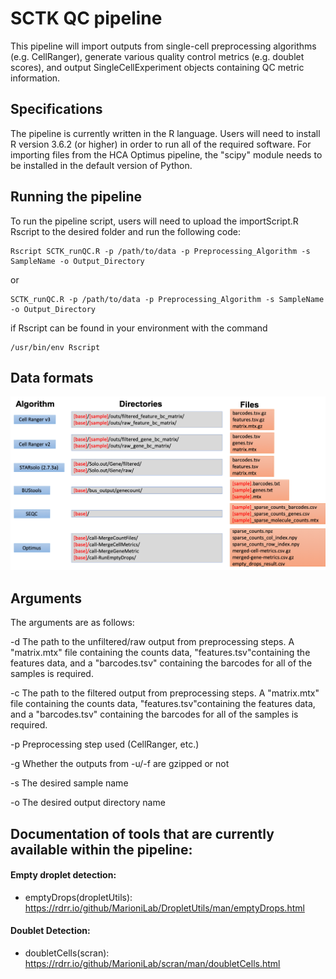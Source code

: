 # SCTK QC pipeline

This pipeline will import outputs from single-cell preprocessing algorithms (e.g. CellRanger), generate various quality control metrics (e.g. doublet scores), and output SingleCellExperiment objects containing QC metric information.

## Specifications

The pipeline is currently written in the R language. Users will need to install R version 3.6.2 (or higher) in order to run all of the required software. 
For importing files from the HCA Optimus pipeline, the "scipy" module needs to be installed in the default version of Python.


## Running the pipeline

To run the pipeline script, users will need to upload the importScript.R Rscript to the desired folder and run the following code:

```
Rscript SCTK_runQC.R -p /path/to/data -p Preprocessing_Algorithm -s SampleName -o Output_Directory
```

or 

```
SCTK_runQC.R -p /path/to/data -p Preprocessing_Algorithm -s SampleName -o Output_Directory
```

if Rscript can be found in your environment with the command

```
/usr/bin/env Rscript
```


## Data formats

![](exec/SCTK_QC_Import.png)

## Arguments

The arguments are as follows:

-d The path to the unfiltered/raw output from preprocessing steps. A "matrix.mtx" file containing the counts data, "features.tsv"containing the features data, and a "barcodes.tsv" containing the barcodes for all of the samples is required.

-c The path to the filtered output from preprocessing steps. A "matrix.mtx" file containing the counts data, "features.tsv"containing the features data, and a "barcodes.tsv" containing the barcodes for all of the samples is required.

-p Preprocessing step used (CellRanger, etc.)

-g Whether the outputs from -u/-f are gzipped or not

-s The desired sample name

-o The desired output directory name

## Documentation of tools that are currently available within the pipeline:
#### Empty droplet detection:
- emptyDrops(dropletUtils): https://rdrr.io/github/MarioniLab/DropletUtils/man/emptyDrops.html

#### Doublet Detection:
- doubletCells(scran): https://rdrr.io/github/MarioniLab/scran/man/doubletCells.html


